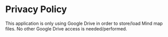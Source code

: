 # Privacy Policy

This application is only using Google Drive in order to store/load Mind map files. No other Google Drive access is needed/performed.
